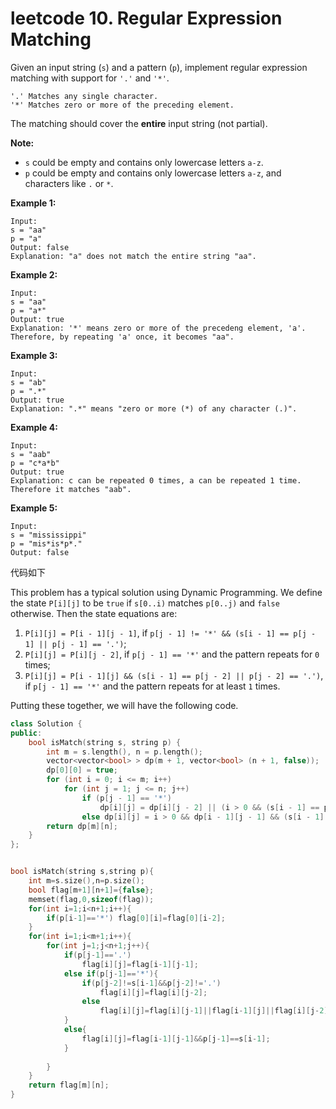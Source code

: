 # leetcode 10. Regular Expression Matching

Given an input string (`s`) and a pattern (`p`), implement regular expression matching with support for `'.'` and `'*'`.

```
'.' Matches any single character.
'*' Matches zero or more of the preceding element.
```

The matching should cover the **entire** input string (not partial).

**Note:**

- `s` could be empty and contains only lowercase letters `a-z`.
- `p` could be empty and contains only lowercase letters `a-z`, and characters like `.` or `*`.

**Example 1:**

```
Input:
s = "aa"
p = "a"
Output: false
Explanation: "a" does not match the entire string "aa".
```

**Example 2:**

```
Input:
s = "aa"
p = "a*"
Output: true
Explanation: '*' means zero or more of the precedeng element, 'a'. Therefore, by repeating 'a' once, it becomes "aa".
```

**Example 3:**

```
Input:
s = "ab"
p = ".*"
Output: true
Explanation: ".*" means "zero or more (*) of any character (.)".
```

**Example 4:**

```
Input:
s = "aab"
p = "c*a*b"
Output: true
Explanation: c can be repeated 0 times, a can be repeated 1 time. Therefore it matches "aab".
```

**Example 5:**

```
Input:
s = "mississippi"
p = "mis*is*p*."
Output: false

```

代码如下

This problem has a typical solution using Dynamic Programming. We define the state `P[i][j]` to be `true` if `s[0..i)` matches `p[0..j)` and `false` otherwise. Then the state equations are:



1. `P[i][j] = P[i - 1][j - 1]`, if `p[j - 1] != '*' && (s[i - 1] == p[j - 1] || p[j - 1] == '.')`;
2. `P[i][j] = P[i][j - 2]`, if `p[j - 1] == '*'` and the pattern repeats for `0` times;
3. `P[i][j] = P[i - 1][j] && (s[i - 1] == p[j - 2] || p[j - 2] == '.')`, if `p[j - 1] == '*'` and the pattern repeats for at least `1` times.



Putting these together, we will have the following code.



```c++
class Solution {
public:
    bool isMatch(string s, string p) {
        int m = s.length(), n = p.length(); 
        vector<vector<bool> > dp(m + 1, vector<bool> (n + 1, false));
        dp[0][0] = true;
        for (int i = 0; i <= m; i++)
            for (int j = 1; j <= n; j++)
                if (p[j - 1] == '*')
                    dp[i][j] = dp[i][j - 2] || (i > 0 && (s[i - 1] == p[j - 2] || p[j - 2] == '.') && dp[i - 1][j]);
                else dp[i][j] = i > 0 && dp[i - 1][j - 1] && (s[i - 1] == p[j - 1] || p[j - 1] == '.');
        return dp[m][n];
    }
};
```

```c++

bool isMatch(string s,string p){
    int m=s.size(),n=p.size();
    bool flag[m+1][n+1]={false};
    memset(flag,0,sizeof(flag));
    for(int i=1;i<n+1;i++){
        if(p[i-1]=='*') flag[0][i]=flag[0][i-2];
    }
    for(int i=1;i<m+1;i++){
        for(int j=1;j<n+1;j++){
            if(p[j-1]=='.')
                flag[i][j]=flag[i-1][j-1];
            else if(p[j-1]=='*'){
                if(p[j-2]!=s[i-1]&&p[j-2]!='.')
                	flag[i][j]=flag[i][j-2];
                else
                    flag[i][j]=flag[i][j-1]||flag[i-1][j]||flag[i][j-2];
            }
            else{
                flag[i][j]=flag[i-1][j-1]&&p[j-1]==s[i-1];
            }
            
        }
    }
    return flag[m][n];
}
```

